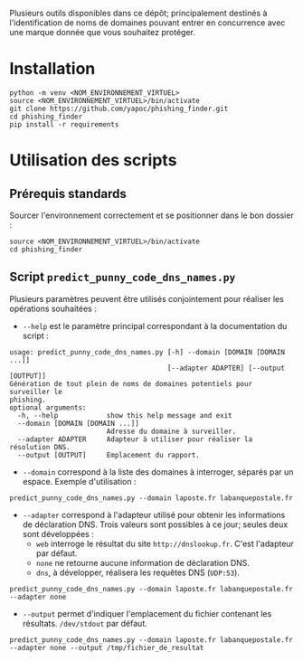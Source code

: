 Plusieurs outils disponibles dans ce dépôt; principalement destinés à l'identification de noms de domaines pouvant entrer en concurrence avec une marque donnée que vous souhaitez protéger.

# Installation
```
python -m venv <NOM_ENVIRONNEMENT_VIRTUEL>
source <NOM_ENVIRONNEMENT_VIRTUEL>/bin/activate
git clone https://github.com/yapoc/phishing_finder.git
cd phishing_finder
pip install -r requirements
```

# Utilisation des scripts

## Prérequis standards
Sourcer l'environnement correctement et se positionner dans le bon dossier : 
```
source <NOM_ENVIRONNEMENT_VIRTUEL>/bin/activate
cd phishing_finder
```

## Script `predict_punny_code_dns_names.py`

Plusieurs paramètres peuvent être utilisés conjointement pour réaliser les opérations souhaitées : 
  * `--help` est le paramètre principal correspondant à la documentation du script : 

```
usage: predict_punny_code_dns_names.py [-h] --domain [DOMAIN [DOMAIN ...]]
                                       [--adapter ADAPTER] [--output [OUTPUT]]
Génération de tout plein de noms de domaines potentiels pour surveiller le
phishing.
optional arguments:
  -h, --help            show this help message and exit
  --domain [DOMAIN [DOMAIN ...]]
                        Adresse du domaine à surveiller.
  --adapter ADAPTER     Adapteur à utiliser pour réaliser la résolution DNS.
  --output [OUTPUT]     Emplacement du rapport.
```

  * `--domain` correspond à la liste des domaines à interroger, séparés par un espace. Exemple d'utilisation : 

```
predict_punny_code_dns_names.py --domain laposte.fr labanquepostale.fr
```

  * `--adapter` correspond à l'adapteur utilisé pour obtenir les informations de déclaration DNS. Trois valeurs sont possibles à ce jour; seules deux sont développées : 
    * `web` interroge le résultat du site `http://dnslookup.fr`. C'est l'adapteur par défaut.
    * `none` ne retourne aucune information de déclaration DNS.
    * `dns`, à développer, réalisera les requêtes DNS (`UDP:53`).

```
predict_punny_code_dns_names.py --domain laposte.fr labanquepostale.fr --adapter none
```

  * `--output` permet d'indiquer l'emplacement du fichier contenant les résultats. `/dev/stdout` par défaut.

```
predict_punny_code_dns_names.py --domain laposte.fr labanquepostale.fr --adapter none --output /tmp/fichier_de_resultat
```
